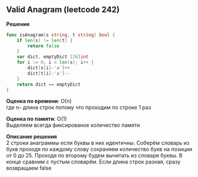 ## Valid Anagram (leetcode 242)  

**Решение**
```go
func isAnagram(s string, t string) bool {
	if len(s) != len(t) {
		return false
	}
	var dict, emptyDict [26]int
	for i := 0; i < len(s); i++ {
		dict[s[i]-'a']++
		dict[t[i]-'a']--
	}
	return dict == emptyDict
}
```

**Оценка по времени**: О(n)  
где n- длина строк потому что проходим по строке 1 раз

**Оценка по памяти**: О(1)  
Выделяем всегда фиксированое количество памяти

**Описание решения**  
2 строки анаграммы если буквы в них идентичны. Соберём словарь из букв проходя по каждому слову сохраняем количество букв на позиции от 0 до 25. 
Проходя по второму будем вычитать из словаря буквы. В конце сравним с пустым словарём. Если длина строк разная, сразу возвращаем false
